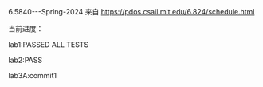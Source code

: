 6.5840---Spring-2024
来自 https://pdos.csail.mit.edu/6.824/schedule.html

当前进度：

lab1:PASSED ALL TESTS

lab2:PASS

lab3A:commit1
